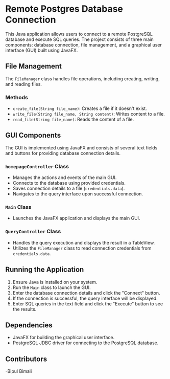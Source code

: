 # Remote Postgres Database Connection

This Java application allows users to connect to a remote PostgreSQL database and execute SQL queries. The project consists of three main components: database connection, file management, and a graphical user interface (GUI) built using JavaFX.

## File Management

The `FileManager` class handles file operations, including creating, writing, and reading files.

### Methods

- `create_file(String file_name)`: Creates a file if it doesn't exist.
- `write_file(String file_name, String content)`: Writes content to a file.
- `read_file(String file_name)`: Reads the content of a file.

## GUI Components

The GUI is implemented using JavaFX and consists of several text fields and buttons for providing database connection details.

### `homepageController` Class

- Manages the actions and events of the main GUI.
- Connects to the database using provided credentials.
- Saves connection details to a file (`credentials.data`).
- Navigates to the query interface upon successful connection.

### `Main` Class

- Launches the JavaFX application and displays the main GUI.

### `QueryController` Class

- Handles the query execution and displays the result in a TableView.
- Utilizes the `FileManager` class to read connection credentials from `credentials.data`.

## Running the Application

1. Ensure Java is installed on your system.
2. Run the `Main` class to launch the GUI.
3. Enter the database connection details and click the "Connect" button.
4. If the connection is successful, the query interface will be displayed.
5. Enter SQL queries in the text field and click the "Execute" button to see the results.

## Dependencies

- JavaFX for building the graphical user interface.
- PostgreSQL JDBC driver for connecting to the PostgreSQL database.

## Contributors

-Bipul Bimali